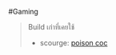 #Gaming 


> Build เก่าที่เคยใช้
> - scourge: [poison coc](https://www.dropbox.com/scl/fi/q38re464neglx8pm484wx/Poison-cocotion.odt?dl=0&rlkey=cu0ui19m7ae8b2suinz2hioj5)


